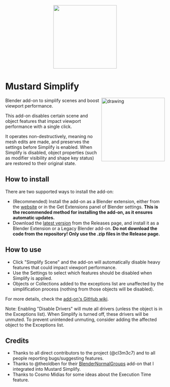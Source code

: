 <p align="center">
  <img src="https://github.com/user-attachments/assets/294b511a-9770-42dc-8b2b-beaba2fefc42" width="200" />
</p>


# Mustard Simplify

<img align="right" src="https://github.com/user-attachments/assets/30406ac1-b039-49ca-a7ec-5391e160439e" alt="drawing" width="200"/>

Blender add-on to simplify scenes and boost viewport performance.

This add-on disables certain scene and object features that impact viewport performance with a single click.

It operates non-destructively, meaning no mesh edits are made, and preserves the settings before Simplify is enabled. When Simplify is disabled, object properties (such as modifier visibility and shape key status) are restored to their original state.

## How to install

There are two supported ways to install the add-on:

- (Recommended) Install the add-on as a Blender extension, either from the [website](https://extensions.blender.org/add-ons/mustardsimplify/) or in the Get Extensions panel of Blender settings. **This is the recommended method for installing the add-on, as it ensures automatic updates.**
- Download the [latest version](https://github.com/Mustard2/MustardSimplify/releases/tag/2025.1.0) from the Releases page, and install it as a Blender Extension or a Legacy Blender add-on. **Do not download the code from the repository! Only use the .zip files in the Release page.**

## How to use

- Click "Simplify Scene" and the add-on will automatically disable heavy features that could impact viewport performance.
- Use the Settings to select which features should be disabled when Simplify is applied.
- Objects or Collections added to the exceptions list are unaffected by the simplification process (nothing from those objects will be disabled).

For more details, check the [add-on's GitHub wiki](https://github.com/Mustard2/MustardSimplify/wiki).

Note: Enabling "Disable Drivers" will mute all drivers (unless the object is in the Exceptions list). When Simplify is turned off, these drivers will be unmuted. To prevent unintended unmuting, consider adding the affected object to the Exceptions list.

## Credits

- Thanks to all direct contributors to the project (@cl3m3c7) and to all people reporting bugs/suggesting features.
- Thanks to @theoldben for their [BlenderNormalGroups](https://github.com/theoldben/BlenderNormalGroups) add-on that I integrated into Mustard Simplify.
- Thanks to Cosmo Mídias for some ideas about the Execution Time feature.
